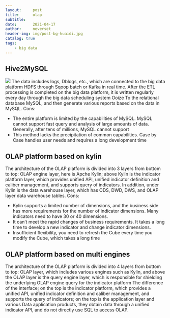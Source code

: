 ```yaml
---
layout:     post
title:      olap
subtitle:   
date:       2021-04-17
author:     neverset
header-img: img/post-bg-kuaidi.jpg
catalog: true
tags:
    - big data
---
```



## Hive2MySQL
![](https://raw.githubusercontent.com/neverset123/cloudimg/master/Img20210417234055.png)
The data includes logs, Dblogs, etc., which are connected to the big data platform HDFS through Sqoop batch or Kafka in real time. After the ETL processing is completed on the big data platform, it is written regularly every day through the big data scheduling system Ooize To the relational database MySQL, and then generate various reports based on the data in MySQL.
Cons:
* The entire platform is limited by the capabilities of MySQL. MySQL cannot support fast query and analysis of large amounts of data. Generally, after tens of millions, MySQL cannot support
* This method lacks the precipitation of common capabilities. Case by Case handles user needs and requires a long development time
## OLAP platform based on kylin
The architecture of the OLAP platform is divided into 3 layers from bottom to top: OLAP engine layer, here is Apche Kylin; above Kylin is the indicator platform layer, which provides unified API, unified indicator definition and caliber management, and supports query of indicators. In addition, under Kylin is the data warehouse layer, which has ODS, DWD, DWS, and OLAP layer data warehouse tables.
Cons:
* Kylin supports a limited number of dimensions, and the business side has more requirements for the number of indicator dimensions. Many indicators need to have 30 or 40 dimensions.
* It can’t meet the rapid changes of business requirements. It takes a long time to develop a new indicator and change indicator dimensions.
* Insufficient flexibility, you need to refresh the Cube every time you modify the Cube, which takes a long time

## OLAP platform based on multi engines
The architecture of the OLAP platform is divided into 4 layers from bottom to top: OLAP layer, which includes various engines such as Kylin, and above the OLAP layer is the query engine layer, which is responsible for shielding the underlying OLAP engine query for the indicator platform The difference of the interface; on the top is the indicator platform, which provides a unified API, unified indicator definition and caliber management, and supports the query of indicators; on the top is the application layer and various Data application products, they obtain data through a unified indicator API, and do not directly use SQL to access OLAP.